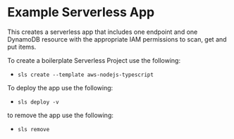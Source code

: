 # Example Serverless App

This creates a serverless app that includes one endpoint and one 
DynamoDB resource with the appropriate IAM permissions to scan,
get and put items.


To create a boilerplate Serverless Project use the following:
* `sls create --template aws-nodejs-typescript`

To deploy the app use the following:
* `sls deploy -v`

to remove the app use the following:
* `sls remove`
